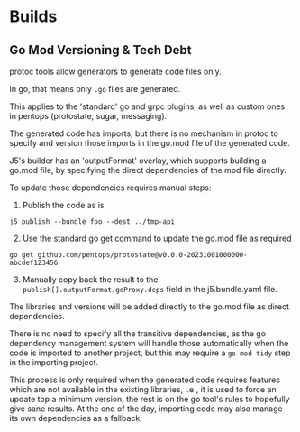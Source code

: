 Builds
======

## Go Mod Versioning & Tech Debt

protoc tools allow generators to generate code files only.

In go, that means only `.go` files are generated.

This applies to the 'standard' go and grpc plugins, as well as custom ones in
pentops (protostate, sugar, messaging).

The generated code has imports, but there is no mechanism in protoc to specify
and version those imports in the go.mod file of the generated code.

J5's builder has an 'outputFormat' overlay, which supports building a go.mod
file, by specifying the direct dependencies of the mod file directly.

To update those dependencies requires manual steps:

1. Publish the code as is

`j5 publish --bundle foo --dest ../tmp-api`

2. Use the standard go get command to update the go.mod file as required

`go get github.com/pentops/protostate@v0.0.0-20231001000000-abcdef123456`

3. Manually copy back the result to the `publish[].outputFormat.goProxy.deps`
   field in the j5.bundle.yaml file.

The libraries and versions will be added directly to the go.mod file as direct
dependencies.

There is no need to specify all the transitive dependencies, as the go
dependency management system will handle those automatically when the code
is imported to another project, but this may require a `go mod tidy` step in
the importing project.

This process is only required when the generated code requires features which
are not available in the existing libraries, i.e., it is used to force an update
top a minimum version, the rest is on the go tool's rules to hopefully give sane
results. At the end of the day, importing code may also manage its own
dependencies as a fallback.
